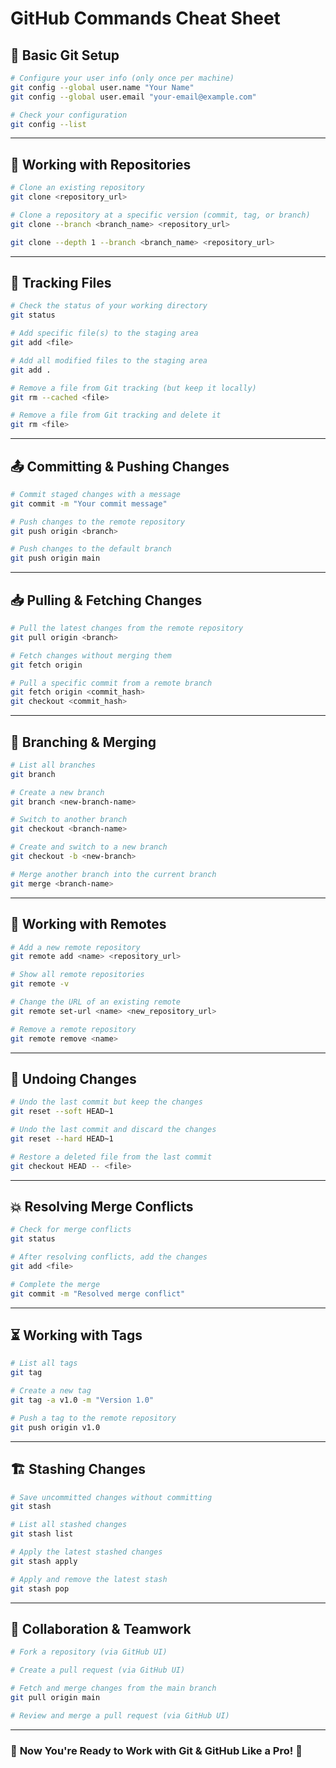 # GitHub Commands Cheat Sheet

## 📌 Basic Git Setup
```sh
# Configure your user info (only once per machine)
git config --global user.name "Your Name"
git config --global user.email "your-email@example.com"

# Check your configuration
git config --list
```

---

## 📁 Working with Repositories
```sh
# Clone an existing repository
git clone <repository_url>

# Clone a repository at a specific version (commit, tag, or branch)
git clone --branch <branch_name> <repository_url>

git clone --depth 1 --branch <branch_name> <repository_url>
```

---

## 📄 Tracking Files
```sh
# Check the status of your working directory
git status

# Add specific file(s) to the staging area
git add <file>

# Add all modified files to the staging area
git add .

# Remove a file from Git tracking (but keep it locally)
git rm --cached <file>

# Remove a file from Git tracking and delete it
git rm <file>
```

---

## 📤 Committing & Pushing Changes
```sh
# Commit staged changes with a message
git commit -m "Your commit message"

# Push changes to the remote repository
git push origin <branch>

# Push changes to the default branch
git push origin main
```

---

## 📥 Pulling & Fetching Changes
```sh
# Pull the latest changes from the remote repository
git pull origin <branch>

# Fetch changes without merging them
git fetch origin

# Pull a specific commit from a remote branch
git fetch origin <commit_hash>
git checkout <commit_hash>
```

---

## 🔀 Branching & Merging
```sh
# List all branches
git branch

# Create a new branch
git branch <new-branch-name>

# Switch to another branch
git checkout <branch-name>

# Create and switch to a new branch
git checkout -b <new-branch>

# Merge another branch into the current branch
git merge <branch-name>
```

---

## 🚀 Working with Remotes
```sh
# Add a new remote repository
git remote add <name> <repository_url>

# Show all remote repositories
git remote -v

# Change the URL of an existing remote
git remote set-url <name> <new_repository_url>

# Remove a remote repository
git remote remove <name>
```

---

## 🔄 Undoing Changes
```sh
# Undo the last commit but keep the changes
git reset --soft HEAD~1

# Undo the last commit and discard the changes
git reset --hard HEAD~1

# Restore a deleted file from the last commit
git checkout HEAD -- <file>
```

---

## 💥 Resolving Merge Conflicts
```sh
# Check for merge conflicts
git status

# After resolving conflicts, add the changes
git add <file>

# Complete the merge
git commit -m "Resolved merge conflict"
```

---

## ⏳ Working with Tags
```sh
# List all tags
git tag

# Create a new tag
git tag -a v1.0 -m "Version 1.0"

# Push a tag to the remote repository
git push origin v1.0
```

---

## 🏗️ Stashing Changes
```sh
# Save uncommitted changes without committing
git stash

# List all stashed changes
git stash list

# Apply the latest stashed changes
git stash apply

# Apply and remove the latest stash
git stash pop
```

---

## 👥 Collaboration & Teamwork
```sh
# Fork a repository (via GitHub UI)

# Create a pull request (via GitHub UI)

# Fetch and merge changes from the main branch
git pull origin main

# Review and merge a pull request (via GitHub UI)
```

---

### 🔹 **Now You're Ready to Work with Git & GitHub Like a Pro!** 🚀

